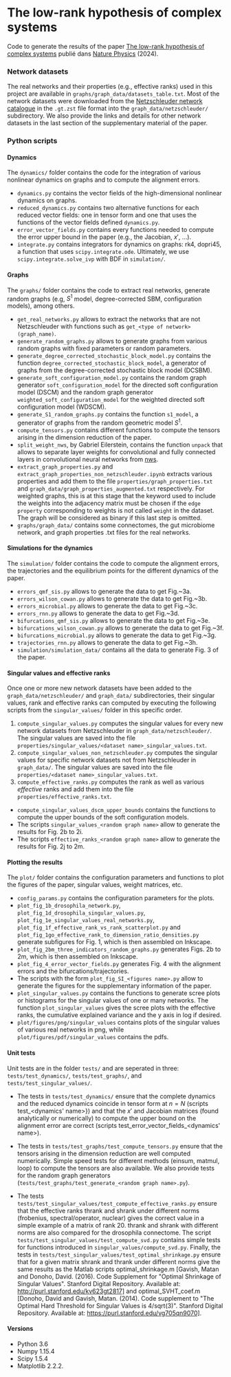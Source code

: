 # The low-rank hypothesis of complex systems
Code to generate the results of the paper [The low-rank hypothesis of complex systems](
https://doi.org/10.48550/arXiv.2208.04848) publié dans [Nature Physics](https://doi.org/10.1038/s41567-023-02303-0) (2024). 


### Network datasets

The real networks and their properties (e.g., effective ranks) used in this project are available in `graphs/graph_data/datasets_table.txt`. Most of the network datasets were downloaded from the [Netzschleuder network catalogue](https://networks.skewed.de) in the `.gt.zst` file format into the `graph_data/netzschleuder/` subdirectory.
We also provide the links and details for other network datasets in the last section of the supplementary material of the paper.


### Python scripts

#### Dynamics

The `dynamics/` folder contains the code for the integration of various nonlinear dynamics on graphs and to compute the alignment errors.

- `dynamics.py` contains the vector fields of the high-dimensional nonlinear dynamics on graphs.
- `reduced_dynamics.py` contains two alternative functions for each reduced vector fields: one in tensor form and one that uses the functions of the vector fields defined `dynamics.py`.
- `error_vector_fields.py` contains every functions needed to compute the error upper bound in the paper (e.g., the Jacobian, $x'$, ...).
- `integrate.py` contains integrators for dynamics on graphs: rk4, dopri45, a function that uses `scipy.integrate.ode`. Ultimately, we use `scipy.integrate.solve_ivp` with BDF in `simulation/`.

#### Graphs

The `graphs/` folder contains the code to extract real networks, generate random graphs (e.g, $S^1$ model, degree-corrected SBM, configuration models), among others.

- `get_real_networks.py` allows to extract the networks that are not Netzschleuder with functions such as `get_<type of network>(graph_name)`.
- `generate_random_graphs.py` allows to generate graphs from various random graphs with fixed parameters or random parameters.
- `generate_degree_corrected_stochastic_block_model.py` contains the function `degree_corrected_stochastic_block_model`, a generator of graphs from the degree-corrected stochastic block model (DCSBM).
- `generate_soft_configuration_model.py` contains the random graph generator `soft_configuration_model` for the directed soft configuration model (DSCM) and the random graph generator `weighted_soft_configuration_model` for the weighted directed soft configuration model (WDSCM).
- `generate_S1_random_graphs.py` contains the function `s1_model`, a generator of graphs from the random geometric model $S^1$.
- `compute_tensors.py` contains different functions to compute the tensors arising in the dimension reduction of the paper.
- `split_weight_nws`, by Gabriel Eilerstein, contains the function `unpack` that allows to separate layer weights for convolutional and fully connected layers in convolutional neural networks from [nws](https://github.com/gabrieleilertsen/nws).
- `extract_graph_properties.py` and `extract_graph_properties_non_netzschleuder.ipynb` extracts various properties and add them to the file `properties/graph_properties.txt` and `graph_data/graph_properties_augmented.txt` respectively.  For weighted graphs, this is at this stage that the keyword used to include the weights into the adjacency matrix must be chosen if the `edge property` corresponding to weights is not called `weight` in the dataset. The graph will be considered as binary if this last step is omitted.
- `graphs/graph_data/` contains some connectomes, the gut microbiome network, and graph properties .txt files for the real networks.

#### Simulations for the dynamics

The `simulation/` folder contains the code to compute the alignment errors, the trajectories and the equilibrium points for the different dynamics of the paper.

- `errors_qmf_sis.py` allows to generate the data to get Fig.~3a.
- `errors_wilson_cowan.py` allows to generate the data to get Fig.~3b.
- `errors_microbial.py` allows to generate the data to get Fig.~3c.
- `errors_rnn.py` allows to generate the data to get Fig.~3d.
- `bifurcations_qmf_sis.py` allows to generate the data to get Fig.~3e.
- `bifurcations_wilson_cowan.py` allows to generate the data to get Fig.~3f.
- `bifurcations_microbial.py` allows to generate the data to get Fig.~3g.
- `trajectories_rnn.py` allows to generate the data to get Fig.~3h.
- `simulation/simulation_data/` contains all the data to generate Fig. 3 of the paper.


#### Singular values and effective ranks

Once one or more new network datasets have been added to the `graph_data/netzschleuder/` and `graph_data/` subdirectories, their singular values, rank and effective ranks can computed by executing the following scripts from the `singular_values/` folder in this specific order.

1. `compute_singular_values.py` computes the singular values for every new network datasets from Netzschleuder in `graph_data/netzschleuder/`. The singular values are saved into the file `properties/singular_values/<dataset name>_singular_values.txt`.
2. `compute_singular_values_non_netzschleuder.py` computes the singular values for specific network datasets not from Netzschleuder in `graph_data/`. The singular values are saved into the file `properties/<dataset name>_singular_values.txt`.
3. `compute_effective_ranks.py` computes the rank as well as various _effective_ ranks and add them into the file `properties/effective_ranks.txt`.
- `compute_singular_values_dscm_upper_bounds` contains the functions to compute the upper bounds of the soft configuration models.
- The scripts `singular_values_<random graph name>` allow to generate the results for Fig. 2b to 2i.
- The scripts `effective_ranks_<random graph name>` allow to generate the results for Fig. 2j to 2m.



#### Plotting the results

The `plot/` folder contains the configuration parameters and functions to plot the figures of the paper, singular values, weight matrices, etc.

- `config_params.py` contains the configuration parameters for the plots.
- `plot_fig_1b_drosophila_network.py`, `plot_fig_1d_drosophila_singular_values.py`, `plot_fig_1e_singular_values_real_networks.py`, `plot_fig_1f_effective_rank_vs_rank_scatterplot.py` and `plot_fig_1go_effective_rank_to_dimension_ratio_densities.py` generate subfigures for Fig. 1, which is then assembled on Inkscape.
- `plot_fig_2bm_three_indicators_random_graphs.py` generates Figs. 2b to 2m, which is then assembled on Inkscape.
- `plot_fig_4_error_vector_fields.py` generates Fig. 4 with the alignment errors and the bifurcations/trajectories.
- The scripts with the form `plot_fig_SI_<figures name>.py` allow to generate the figures for the supplementary information of the paper. 
- `plot_singular_values.py` contains the functions to generate scree plots or histograms for the singular values of one or many networks. The function `plot_singular_values` gives the scree plots with the effective ranks, the cumulative explained variance and the y axis in log if desired.
- `plot/figures/png/singular_values` contains plots of the singular values of various real networks in png, while `plot/figures/pdf/singular_values` contains the pdfs.


#### Unit tests

Unit tests are in the folder `tests/` and are seperated in three: `tests/test_dynamics/`, `tests/test_graphs/`, and `tests/test_singular_values/`.

- The tests in `tests/test_dynamics/` ensure that the complete dynamics and the reduced dynamics coincide in tensor form at $n=N$ (scripts test_<dynamics' name>}) and that the $x'$ and Jacobian matrices (found analytically or numerically) to compute the upper bound on the alignment error are correct (scripts test_error_vector_fields_<dynamics' name>).

- The tests in `tests/test_graphs/test_compute_tensors.py` ensure that the tensors arising in the dimension reduction are well computed numerically. Simple speed tests for different methods (einsum, matmul, loop) to compute the tensors are also available. We also provide tests for the random graph generators (`tests/test_graphs/test_generate_<random graph name>.py`).

- The tests `tests/test_singular_values/test_compute_effective_ranks.py` ensure that the effective ranks thrank and shrank under different norms (frobenius, spectral/operator, nuclear) gives the correct value in a simple example of a matrix of rank 20. thrank and shrank with different norms are also compared for the drosophila connectome. The script `tests/test_singular_values/test_compute_svd.py` contains simple tests for functions introduced in  `singular_values/compute_svd.py`. Finally, the tests in `tests/test_singular_values/test_optimal_shrinkage.py` ensure that for a given matrix shrank and thrank under different norms give the same results as the Matlab scripts optimal_shrinkage.m [Gavish, Matan and Donoho, David. (2016). Code Supplement for
"Optimal Shrinkage of Singular Values". Stanford Digital Repository.
Available at: http://purl.stanford.edu/kv623gt2817] and optimal_SVHT_coef.m [Donoho, David and Gavish, Matan. (2014). Code supplement to "The Optimal Hard
Threshold for Singular Values is 4/sqrt(3)". Stanford Digital Repository.
Available at: https://purl.stanford.edu/vg705qn9070].


#### Versions

- Python 3.6
- Numpy 1.15.4
- Scipy 1.5.4
- Matplotlib 2.2.2.
